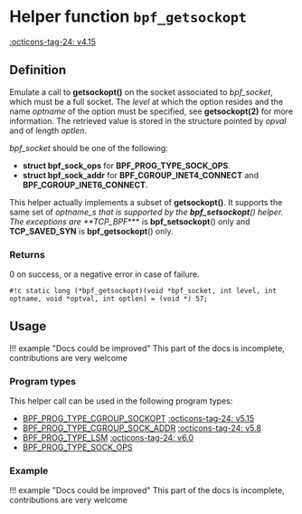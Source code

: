 # Helper function `bpf_getsockopt`

<!-- [FEATURE_TAG](bpf_getsockopt) -->
[:octicons-tag-24: v4.15](https://github.com/torvalds/linux/commit/cd86d1fd21025fdd6daf23d1288da405e7ad0ec6)
<!-- [/FEATURE_TAG] -->

## Definition

<!-- [HELPER_FUNC_DEF] -->
Emulate a call to **getsockopt()** on the socket associated to _bpf_socket_, which must be a full socket. The _level_ at which the option resides and the name _optname_ of the option must be specified, see **getsockopt(2)** for more information. The retrieved value is stored in the structure pointed by _opval_ and of length _optlen_.

_bpf_socket_ should be one of the following:

* **struct bpf_sock_ops** for **BPF_PROG_TYPE_SOCK_OPS**.
* **struct bpf_sock_addr** for **BPF_CGROUP_INET4_CONNECT**
  and **BPF_CGROUP_INET6_CONNECT**.

This helper actually implements a subset of **getsockopt()**. It supports the same set of _optname_s that is supported by the **bpf_setsockopt**() helper.  The exceptions are **TCP_BPF_*** is **bpf_setsockopt**() only and **TCP_SAVED_SYN** is **bpf_getsockopt**() only.

### Returns

0 on success, or a negative error in case of failure.

`#!c static long (*bpf_getsockopt)(void *bpf_socket, int level, int optname, void *optval, int optlen) = (void *) 57;`
<!-- [/HELPER_FUNC_DEF] -->

## Usage

!!! example "Docs could be improved"
    This part of the docs is incomplete, contributions are very welcome

### Program types

This helper call can be used in the following program types:

<!-- DO NOT EDIT MANUALLY -->
<!-- [HELPER_FUNC_PROG_REF] -->
 * [BPF_PROG_TYPE_CGROUP_SOCKOPT](../program-type/BPF_PROG_TYPE_CGROUP_SOCKOPT.md) [:octicons-tag-24: v5.15](2c531639deb5e3ddfd6e8123b82052b2d9fbc6e5)
 * [BPF_PROG_TYPE_CGROUP_SOCK_ADDR](../program-type/BPF_PROG_TYPE_CGROUP_SOCK_ADDR.md) [:octicons-tag-24: v5.8](beecf11bc2188067824591612151c4dc6ec383c7)
 * [BPF_PROG_TYPE_LSM](../program-type/BPF_PROG_TYPE_LSM.md) [:octicons-tag-24: v6.0](9113d7e48e9128522b9f5a54dfd30dff10509a92)
 * [BPF_PROG_TYPE_SOCK_OPS](../program-type/BPF_PROG_TYPE_SOCK_OPS.md)
<!-- [/HELPER_FUNC_PROG_REF] -->

### Example

!!! example "Docs could be improved"
    This part of the docs is incomplete, contributions are very welcome
